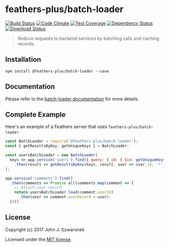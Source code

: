 # feathers-plus/batch-loader

[![Build Status](https://travis-ci.org/feathers-plus/batch-loader.png?branch=master)](https://travis-ci.org/feathers-plus/batch-loader)
[![Code Climate](https://codeclimate.com/github/feathers-plus/batch-loader/badges/gpa.svg)](https://codeclimate.com/github/feathers-plus/batch-loader)
[![Test Coverage](https://codeclimate.com/github/feathers-plus/batch-loader/badges/coverage.svg)](https://codeclimate.com/github/feathers-plus/batch-loader/coverage)
[![Dependency Status](https://img.shields.io/david/feathers-plus/batch-loader.svg?style=flat-square)](https://david-dm.org/feathers-plus/batch-loader)
[![Download Status](https://img.shields.io/npm/dm/feathers-batchloader.svg?style=flat-square)](https://www.npmjs.com/package/feathers-batchloader)

> Reduce requests to backend services by batching calls and caching records.

## Installation

```
npm install @feathers-plus/batch-loader --save
```

## Documentation

Please refer to the [batch-loader documentation](https://feathers-plus.github.io/v1/batch-loader/) for more details.

## Complete Example

Here's an example of a Feathers server that uses `feathers-plus/batch-loader`. 

```js
const BatchLoader = require('@feathers-plus/batch-loader');
const { getResultsByKey, getUniqueKeys } = BatchLoader;

const usersBatchLoader = new BatchLoader(
  keys => app.service('users').find({ query: { id: { $in: getUniqueKeys(keys) } } })
    .then(result => getResultsByKey(keys, result, user => user.id, '!'))
);

app.service('comments').find()
  .then(comments => Promise.all(comments.map(comment => {
    // Attach user record
    return usersBatchLoader.load(comment.userId)
      .then(user => comment.userRecord = user);
  })))
```

## License

Copyright (c) 2017 John J. Szwaronek

Licensed under the [MIT license](LICENSE).
